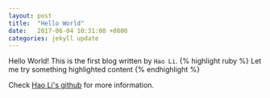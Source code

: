 ```yaml
---
layout: post
title:  "Hello World"
date:   2017-06-04 10:31:00 +0800
categories: jekyll update
---
```

Hello World! 
This is the first blog written by `Hao Li`.
{% highlight ruby %}
Let me try something highlighted content
{% endhighlight %}

Check [Hao Li's github][hao-li-github] for more information.

[hao-li-github]: https://baidu.com